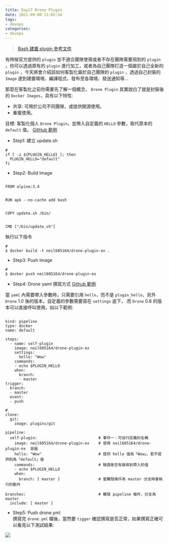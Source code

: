 ```yaml
---
title: Day17 Drone Plugin
date: 2021-09-08 11:02:54
tags:
- devops
categories: 
- devops
---
```


> [Bash 建置 plugin 參考文件](https://docs.drone.io/plugins/tutorials/bash/)

有時候官方提供的 `plugin` 並不適合團隊使用或者不存在團隊需要用到的 `plugin` ，你可以透過原有的 `plugin` 進行加工，或者為自己團隊打造一個屬於自己全新的 `plugin` ，今天將會介紹該如何客製化屬於自己團隊的 `plugin` ，透過自己封裝的 `Image` 達到建置環境、編譯程式、發布至各環境、發送通知等...

那麼在客製化之前你需要先了解一個概念， `Drone Plugin` 其實說白了就是封裝後的 `Docker Images`，具有以下特性:

<!--more-->

-   共享: 可用於公司不同團隊，或提供開源使用。
-   重複使用。

目標: 客製化個人 `Drone Plugin`，並帶入自定義的 `HELLO` 參數，取代原本的 `default` 值。 [GitHub 範例](https://github.com/neil605164/CI-CD/tree/master/plugin-example)

-   Step1: 建立 update.sh

```
#
if [ -z ${PLUGIN_HELLO} ]; then
  PLUGIN_HELLO="default"
fi
```

-   Step2: Build Image

```

FROM alpine:3.4


RUN apk --no-cache add bash


COPY update.sh /bin/


CMD ["/bin/update.sh"]
```

執行以下指令

```
#
$ docker build -t neil605164/drone-plugin-ex .
```

-   Step3: Push Image

```
#
$ docker push neil605164/drone-plugin-ex
```

-   Step4: Drone yaml 撰寫方式 [Github 範例](https://github.com/neil605164/CI-CD/tree/master/demo2)

當 `yaml` 內需要帶入參數時，只需要引用 `hello`，而不是 `plugin_hello`，另外 `Drone` 1.0 後的版本，自定義的參數需要寫在 `settings` 底下， 而 `Drone` 0.8 的版本可以直接呼叫使用，如以下範例:

```

kind: pipeline
type: docker      
name: default       

steps:
  - name: self-plugin                    
    image: neil605164/drone-plugin-ex    
    settings:
      hello: "Wow"                       
    commands:                            
    - echo $PLUGIN_HELLO                 
    when:                                
      branch:
      - master
trigger:     
  branch: 
  - master
  event:
  - push
```

```
#
clone:
  git:
    image: plugins/git

pipeline:
  self-plugin:                           # 事件一：可自行定義的名稱
    image: neil605164/drone-plugin-ex    # 使用 neil605164/drone-plugin-ex  容器
    hello: "Wow"                         # 提供 hello 值為「Wow」，若不提供則為「default」值
    commands:                            # 驗證是否有接收到帶入的值
    - echo $PLUGIN_HELLO          
    when: 
      branch: [ master ]                 # 當觸發條件為 master 分支時會執行的動作
      
branches:                                # 觸發 pipeline 條件，分支為 master
  include: [ master ]
```

-   Step5: Push drone.yml  
    撰寫完 `drone.yml` 檔後，當然要 `tigger` 確認撰寫是否正常，如果撰寫正確可以看見以下測試結果:

![](https://i.imgur.com/uq90Hjs.png)
